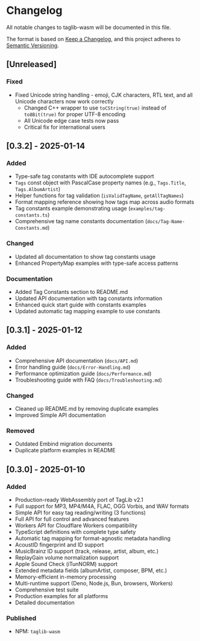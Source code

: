# Changelog

All notable changes to taglib-wasm will be documented in this file.

The format is based on [Keep a Changelog](https://keepachangelog.com/en/1.0.0/),
and this project adheres to
[Semantic Versioning](https://semver.org/spec/v2.0.0.html).

## [Unreleased]

### Fixed

- Fixed Unicode string handling - emoji, CJK characters, RTL text, and all
  Unicode characters now work correctly
  - Changed C++ wrapper to use `toCString(true)` instead of `to8Bit(true)` for
    proper UTF-8 encoding
  - All Unicode edge case tests now pass
  - Critical fix for international users

## [0.3.2] - 2025-01-14

### Added

- Type-safe tag constants with IDE autocomplete support
- `Tags` const object with PascalCase property names (e.g., `Tags.Title`,
  `Tags.AlbumArtist`)
- Helper functions for tag validation (`isValidTagName`, `getAllTagNames`)
- Format mapping reference showing how tags map across audio formats
- Tag constants example demonstrating usage (`examples/tag-constants.ts`)
- Comprehensive tag name constants documentation (`docs/Tag-Name-Constants.md`)

### Changed

- Updated all documentation to show tag constants usage
- Enhanced PropertyMap examples with type-safe access patterns

### Documentation

- Added Tag Constants section to README.md
- Updated API documentation with tag constants information
- Enhanced quick start guide with constants examples
- Updated automatic tag mapping example to use constants

## [0.3.1] - 2025-01-12

### Added

- Comprehensive API documentation (`docs/API.md`)
- Error handling guide (`docs/Error-Handling.md`)
- Performance optimization guide (`docs/Performance.md`)
- Troubleshooting guide with FAQ (`docs/Troubleshooting.md`)

### Changed

- Cleaned up README.md by removing duplicate examples
- Improved Simple API documentation

### Removed

- Outdated Embind migration documents
- Duplicate platform examples in README

## [0.3.0] - 2025-01-10

### Added

- Production-ready WebAssembly port of TagLib v2.1
- Full support for MP3, MP4/M4A, FLAC, OGG Vorbis, and WAV formats
- Simple API for easy tag reading/writing (3 functions)
- Full API for full control and advanced features
- Workers API for Cloudflare Workers compatibility
- TypeScript definitions with complete type safety
- Automatic tag mapping for format-agnostic metadata handling
- AcoustID fingerprint and ID support
- MusicBrainz ID support (track, release, artist, album, etc.)
- ReplayGain volume normalization support
- Apple Sound Check (iTunNORM) support
- Extended metadata fields (albumArtist, composer, BPM, etc.)
- Memory-efficient in-memory processing
- Multi-runtime support (Deno, Node.js, Bun, browsers, Workers)
- Comprehensive test suite
- Production examples for all platforms
- Detailed documentation

### Published

- NPM: `taglib-wasm`
